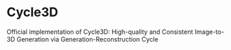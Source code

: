 # Cycle3D
Official implementation of Cycle3D: High-quality and Consistent Image-to-3D Generation via Generation-Reconstruction Cycle
